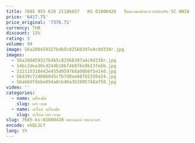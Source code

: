 ```yaml
---
title: 7685 955 628 21186657   KS 01000420   ปั๊มพวงมาลัยพาวเวอร์สําหรับ SC ANIA VOL VO
price: '6417.75'
price_original: '7376.71'
currency: THB
discount: 13%
rating: 5
volume: 94
image: S6a200459327b4b5c82568397a4c9d338r.jpg
images:
  - S6a200459327b4b5c82568397a4c9d338r.jpg
  - S4bc2dea30cd244b18bf4b876e9b13febb.jpg
  - S32115310443e455d9597b8a00b6f5e14d.jpg
  - S6d39c724806845cfb7d8ae68f82330a24.jpg
  - Sba66df8ebe094a0cb46a3b3805748af50.jpg
video: ''
categories:
  - name: เครื่องมือ
    slug: เคร-องม
  - name: อะไหล่ เครื่องมือ
    slug: อะไหล-เคร-องม
slug: 7685-ks-01000420-มพวงมาล-ยพาวเวอร
encode: okQL2LY
lang: th
---
```

  